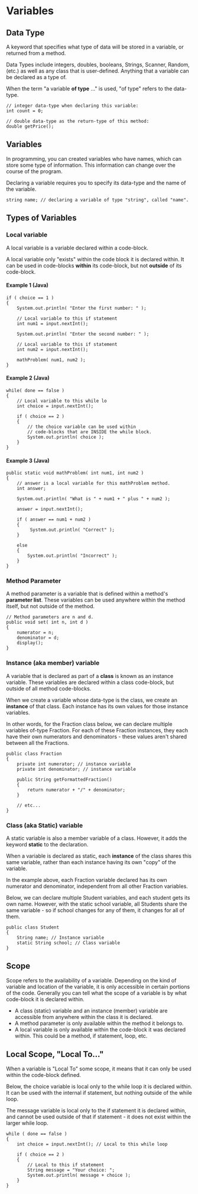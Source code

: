 # Variables

## Data Type

A keyword that specifies what type of data will be stored in a variable, or returned from a method.

Data Types include integers, doubles, booleans, Strings, Scanner, Random, (etc.) as well as any class that is user-defined. Anything that a variable can be declared as a type of.

When the term "a variable **of type** ..." is used, "of type" refers to the data-type.

    // integer data-type when declaring this variable:
    int count = 0;
    
    // double data-type as the return-type of this method:
    double getPrice();
    
## Variables

In programming, you can created variables who have names, which can store some type of information. This information can change over the course of the program.

Declaring a variable requires you to specify its data-type and the name of the variable.

    string name; // declaring a variable of type "string", called "name".

## Types of Variables

### Local variable

A local variable is a variable declared within a code-block.

A local variable only "exists" within the code block it is declared within. 
It can be used in code-blocks **within** its code-block, but not **outside** of its code-block.

#### Example 1 (Java)

    if ( choice == 1 )
    {
        System.out.println( "Enter the first number: " );

        // Local variable to this if statement
        int num1 = input.nextInt();

        System.out.println( "Enter the second number: " );

        // Local variable to this if statement
        int num2 = input.nextInt();

        mathProblem( num1, num2 );
    } 

#### Example 2 (Java)

    while( done == false )
    {
        // Local variable to this while lo
        int choice = input.nextInt(); 

        if ( choice == 2 )
        {
            // the choice variable can be used within
            // code-blocks that are INSIDE the while block.
            System.out.println( choice );
        }
    }
    
#### Example 3 (Java)

    public static void mathProblem( int num1, int num2 ) 
    {
        // answer is a local variable for this mathProblem method.
        int answer; 
                
        System.out.println( "What is " + num1 + " plus " + num2 );

        answer = input.nextInt(); 
                
        if ( answer == num1 + num2 ) 
        {
             System.out.println( "Correct" ); 
        }
                
        else
        {
            System.out.println( "Incorrect" ); 
        }
    }

### Method Parameter

A method parameter is a variable that is defined within a method's **parameter list**. These variables can be used anywhere within the method itself, but not outside of the method.

    // Method parameters are n and d.
    public void set( int n, int d )
    {
        numerator = n;
        denominator = d;
        display();
    }
    
### Instance (aka member) variable

A variable that is declared as part of a **class** is known as an instance variable. These variables are declared within a class code-block, but outside of all method code-blocks.

When we create a variable whose data-type is the class, we create an **instance** of that class. Each instance has its own values for those instance variables.

In other words, for the Fraction class below, we can declare multiple variables of-type Fraction. For each of these Fraction instances, they each have their own numerators and denominators - these values aren't shared between all the Fractions.

    public class Fraction
    {
        private int numerator; // instance variable
        private int denominator; // instance variable

        public String getFormattedFraction()
        {
            return numerator + "/" + denominator;
        }

        // etc...
    }

### Class (aka Static) variable

A static variable is also a member variable of a class. 
However, it adds the keyword **static** to the declaration.

When a variable is declared as static, each **instance** of the class shares this same variable, rather than each instance having its own "copy" of the variable.

In the example above, each Fraction variable declared has its own numerator and denominator, independent from all other Fraction variables.

Below, we can declare multiple Student variables, and each student gets its own name. However, with the static school variable, all Students share the same variable - so if school changes for any of them, it changes for all of them.

    public class Student
    {
        String name; // Instance variable
        static String school; // Class variable
    }

## Scope

Scope refers to the availability of a variable. Depending on the kind of variable and location of the variable, it is only accessible in certain portions of the code. Generally you can tell what the scope of a variable is by what code-block it is declared within.

* A class (static) variable and an instance (member) variable are accessible from anywhere within the class it is declared.
* A method parameter is only available within the method it belongs to.
* A local variable is only available within the code-block it was declared within. This could be a method, if statement, loop, etc.

## Local Scope, "Local To..."

When a variable is "Local To" some scope, it means that it can only be used within the code-block defined.

Below, the choice variable is local only to the while loop it is declared within. It can be used with the internal if statement, but nothing outside of the while loop.

The message variable is local only to the if statement it is declared within, and cannot be used outside of that if statement - it does not exist within the larger while loop.

    while ( done == false )
    {
        int choice = input.nextInt(); // Local to this while loop
        
        if ( choice == 2 )
        {
            // Local to this if statement
            String message = "Your choice: "; 
            System.out.println( message + choice );
        }
    }
